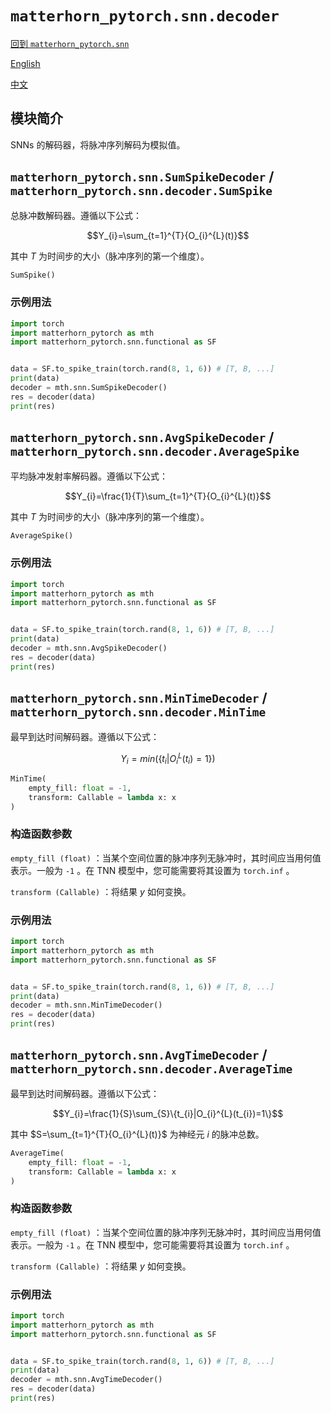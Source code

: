 # `matterhorn_pytorch.snn.decoder`

[回到 `matterhorn_pytorch.snn`](./README.md)

[English](../../en_us/snn/9_decoder.md)

[中文](../../zh_cn/snn/9_decoder.md)

## 模块简介

SNNs 的解码器，将脉冲序列解码为模拟值。

## `matterhorn_pytorch.snn.SumSpikeDecoder` / `matterhorn_pytorch.snn.decoder.SumSpike`

总脉冲数解码器。遵循以下公式：

$$Y_{i}=\sum_{t=1}^{T}{O_{i}^{L}(t)}$$

其中 $T$ 为时间步的大小（脉冲序列的第一个维度）。

```python
SumSpike()
```

### 示例用法

```python
import torch
import matterhorn_pytorch as mth
import matterhorn_pytorch.snn.functional as SF


data = SF.to_spike_train(torch.rand(8, 1, 6)) # [T, B, ...]
print(data)
decoder = mth.snn.SumSpikeDecoder()
res = decoder(data)
print(res)
```

## `matterhorn_pytorch.snn.AvgSpikeDecoder` / `matterhorn_pytorch.snn.decoder.AverageSpike`

平均脉冲发射率解码器。遵循以下公式：

$$Y_{i}=\frac{1}{T}\sum_{t=1}^{T}{O_{i}^{L}(t)}$$

其中 $T$ 为时间步的大小（脉冲序列的第一个维度）。

```python
AverageSpike()
```

### 示例用法

```python
import torch
import matterhorn_pytorch as mth
import matterhorn_pytorch.snn.functional as SF


data = SF.to_spike_train(torch.rand(8, 1, 6)) # [T, B, ...]
print(data)
decoder = mth.snn.AvgSpikeDecoder()
res = decoder(data)
print(res)
```

## `matterhorn_pytorch.snn.MinTimeDecoder` / `matterhorn_pytorch.snn.decoder.MinTime`

最早到达时间解码器。遵循以下公式：

$$Y_{i}=min(\{t_{i}|O_{i}^{L}(t_{i})=1\})$$

```python
MinTime(
    empty_fill: float = -1,
    transform: Callable = lambda x: x
)
```

### 构造函数参数

`empty_fill (float)` ：当某个空间位置的脉冲序列无脉冲时，其时间应当用何值表示。一般为 `-1` 。在 TNN 模型中，您可能需要将其设置为 `torch.inf` 。

`transform (Callable)` ：将结果 $y$ 如何变换。

### 示例用法

```python
import torch
import matterhorn_pytorch as mth
import matterhorn_pytorch.snn.functional as SF


data = SF.to_spike_train(torch.rand(8, 1, 6)) # [T, B, ...]
print(data)
decoder = mth.snn.MinTimeDecoder()
res = decoder(data)
print(res)
```

## `matterhorn_pytorch.snn.AvgTimeDecoder` / `matterhorn_pytorch.snn.decoder.AverageTime`

最早到达时间解码器。遵循以下公式：

$$Y_{i}=\frac{1}{S}\sum_{S}\{t_{i}|O_{i}^{L}(t_{i})=1\}$$

其中 $S=\sum_{t=1}^{T}{O_{i}^{L}(t)}$ 为神经元 $i$ 的脉冲总数。

```python
AverageTime(
    empty_fill: float = -1,
    transform: Callable = lambda x: x
)
```

### 构造函数参数

`empty_fill (float)` ：当某个空间位置的脉冲序列无脉冲时，其时间应当用何值表示。一般为 `-1` 。在 TNN 模型中，您可能需要将其设置为 `torch.inf` 。

`transform (Callable)` ：将结果 $y$ 如何变换。

### 示例用法

```python
import torch
import matterhorn_pytorch as mth
import matterhorn_pytorch.snn.functional as SF


data = SF.to_spike_train(torch.rand(8, 1, 6)) # [T, B, ...]
print(data)
decoder = mth.snn.AvgTimeDecoder()
res = decoder(data)
print(res)
```